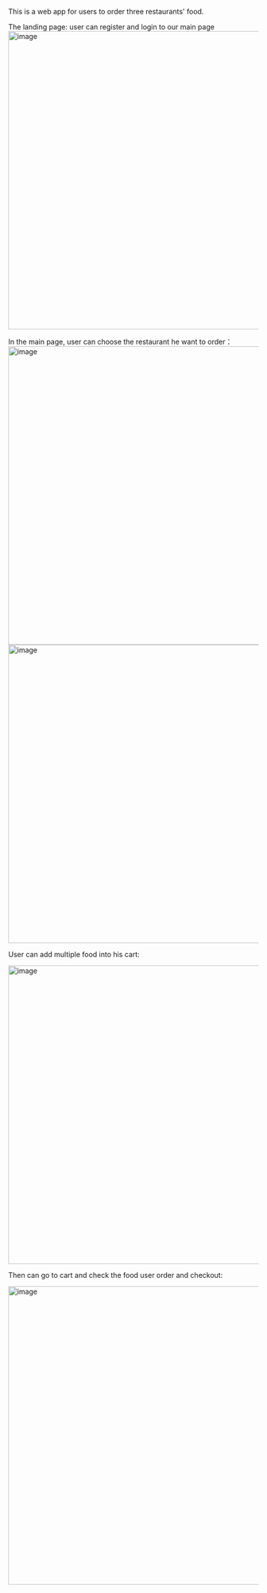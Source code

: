 This is a web app for users to order three restaurants' food.

The landing page: user can register and login to our main page
<img width="600" alt="image" src="https://github.com/ElyseWu/RestuarantOrder-FrontEnd/assets/99052684/bcda66aa-9925-4f0c-8795-3e90d0db6499">

In the main page, user can choose the restaurant he want to order：
<img width="600" alt="image" src="https://github.com/ElyseWu/RestuarantOrder-FrontEnd/assets/99052684/18568c4a-8400-4e4e-8d4b-1bb1ef34e631">
<img width="600" alt="image" src="https://github.com/ElyseWu/RestuarantOrder-FrontEnd/assets/99052684/04dcdc4d-d7eb-4943-8ebe-bef95d96df4a">


User can add multiple food into his cart:

<img width="600" alt="image" src="https://github.com/ElyseWu/RestuarantOrder-FrontEnd/assets/99052684/b3880b8e-0b9b-48c6-8bed-0174455234dd">


Then can go to cart and check the food user order and checkout:

<img width="600" alt="image" src="https://github.com/ElyseWu/RestuarantOrder-FrontEnd/assets/99052684/439a863f-b21e-4818-9f8d-9d838d088c8a">

